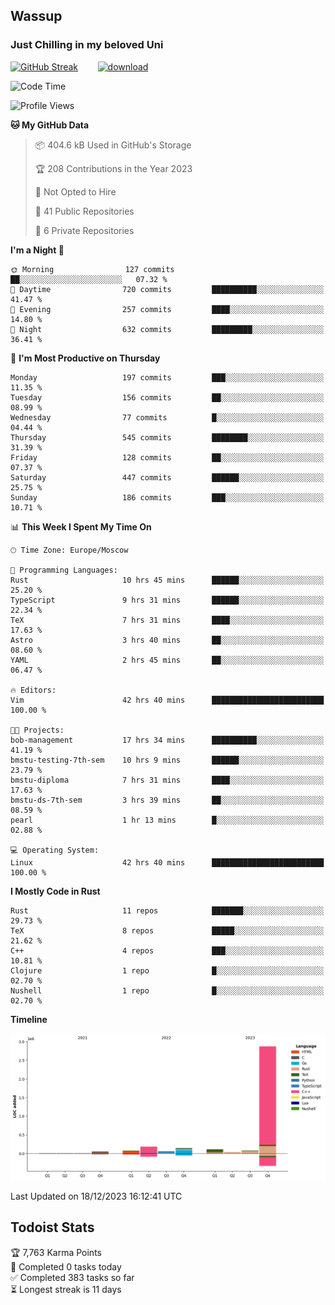 ## Wassup 
### Just Chilling in my beloved Uni 

<!--
-->

[![GitHub Streak](http://github-readme-streak-stats.herokuapp.com?user=archeoss&theme=shades-of-purple&hide_border=true&date_format=j%20M%5B%20Y%5D)](https://git.io/streak-stats)&nbsp;&nbsp;&nbsp;&nbsp;&nbsp;&nbsp;&nbsp;&nbsp;[![download](https://user-images.githubusercontent.com/68448737/147796309-d8b65b1d-4dde-40d9-b03a-2b42aaa6cd43.jpeg)
](http://bmstu.ru/)

<!--START_SECTION:waka-->
![Code Time](http://img.shields.io/badge/Code%20Time-2%2C261%20hrs%2029%20mins-blue)

![Profile Views](http://img.shields.io/badge/Profile%20Views-1-blue)

**🐱 My GitHub Data** 

> 📦 404.6 kB Used in GitHub's Storage 
 > 
> 🏆 208 Contributions in the Year 2023
 > 
> 🚫 Not Opted to Hire
 > 
> 📜 41 Public Repositories 
 > 
> 🔑 6 Private Repositories 
 > 
**I'm a Night 🦉** 

```text
🌞 Morning                127 commits         ██░░░░░░░░░░░░░░░░░░░░░░░   07.32 % 
🌆 Daytime                720 commits         ██████████░░░░░░░░░░░░░░░   41.47 % 
🌃 Evening                257 commits         ████░░░░░░░░░░░░░░░░░░░░░   14.80 % 
🌙 Night                  632 commits         █████████░░░░░░░░░░░░░░░░   36.41 % 
```
📅 **I'm Most Productive on Thursday** 

```text
Monday                   197 commits         ███░░░░░░░░░░░░░░░░░░░░░░   11.35 % 
Tuesday                  156 commits         ██░░░░░░░░░░░░░░░░░░░░░░░   08.99 % 
Wednesday                77 commits          █░░░░░░░░░░░░░░░░░░░░░░░░   04.44 % 
Thursday                 545 commits         ████████░░░░░░░░░░░░░░░░░   31.39 % 
Friday                   128 commits         ██░░░░░░░░░░░░░░░░░░░░░░░   07.37 % 
Saturday                 447 commits         ██████░░░░░░░░░░░░░░░░░░░   25.75 % 
Sunday                   186 commits         ███░░░░░░░░░░░░░░░░░░░░░░   10.71 % 
```


📊 **This Week I Spent My Time On** 

```text
🕑︎ Time Zone: Europe/Moscow

💬 Programming Languages: 
Rust                     10 hrs 45 mins      ██████░░░░░░░░░░░░░░░░░░░   25.20 % 
TypeScript               9 hrs 31 mins       ██████░░░░░░░░░░░░░░░░░░░   22.34 % 
TeX                      7 hrs 31 mins       ████░░░░░░░░░░░░░░░░░░░░░   17.63 % 
Astro                    3 hrs 40 mins       ██░░░░░░░░░░░░░░░░░░░░░░░   08.60 % 
YAML                     2 hrs 45 mins       ██░░░░░░░░░░░░░░░░░░░░░░░   06.47 % 

🔥 Editors: 
Vim                      42 hrs 40 mins      █████████████████████████   100.00 % 

🐱‍💻 Projects: 
bob-management           17 hrs 34 mins      ██████████░░░░░░░░░░░░░░░   41.19 % 
bmstu-testing-7th-sem    10 hrs 9 mins       ██████░░░░░░░░░░░░░░░░░░░   23.79 % 
bmstu-diploma            7 hrs 31 mins       ████░░░░░░░░░░░░░░░░░░░░░   17.63 % 
bmstu-ds-7th-sem         3 hrs 39 mins       ██░░░░░░░░░░░░░░░░░░░░░░░   08.59 % 
pearl                    1 hr 13 mins        █░░░░░░░░░░░░░░░░░░░░░░░░   02.88 % 

💻 Operating System: 
Linux                    42 hrs 40 mins      █████████████████████████   100.00 % 
```

**I Mostly Code in Rust** 

```text
Rust                     11 repos            ███████░░░░░░░░░░░░░░░░░░   29.73 % 
TeX                      8 repos             █████░░░░░░░░░░░░░░░░░░░░   21.62 % 
C++                      4 repos             ███░░░░░░░░░░░░░░░░░░░░░░   10.81 % 
Clojure                  1 repo              █░░░░░░░░░░░░░░░░░░░░░░░░   02.70 % 
Nushell                  1 repo              █░░░░░░░░░░░░░░░░░░░░░░░░   02.70 % 
```



**Timeline**

![Lines of Code chart](https://raw.githubusercontent.com/archeoss/archeoss/master/assets/bar_graph.png)


 Last Updated on 18/12/2023 16:12:41 UTC
<!--END_SECTION:waka-->

## Todoist Stats

<!-- TODO-IST:START -->
🏆  7,763 Karma Points           
🌸  Completed 0 tasks today           
✅  Completed 383 tasks so far           
⏳  Longest streak is 11 days
<!-- TODO-IST:END -->
